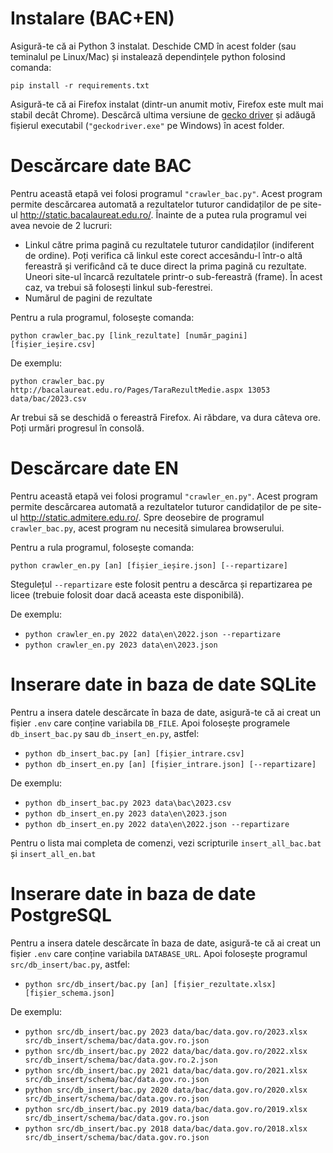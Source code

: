 # Instalare (BAC+EN)

Asigură-te că ai Python 3 instalat. Deschide CMD în acest folder (sau teminalul pe Linux/Mac) și instalează dependințele python folosind comanda:

`pip install -r requirements.txt`

Asigură-te că ai Firefox instalat (dintr-un anumit motiv, Firefox este mult mai stabil decât Chrome). Descărcă ultima versiune de [gecko driver](https://github.com/mozilla/geckodriver/releases) și adăugă fișierul executabil (`"geckodriver.exe"` pe Windows) în acest folder.

# Descărcare date BAC

Pentru această etapă vei folosi programul `"crawler_bac.py"`. Acest program permite descărcarea automată a rezultatelor tuturor candidaților de pe site-ul http://static.bacalaureat.edu.ro/. Înainte de a putea rula programul vei avea nevoie de 2 lucruri:

- Linkul către prima pagină cu rezultatele tuturor candidaților (indiferent de ordine). Poți verifica că linkul este corect accesându-l într-o altă fereastră și verificând că te duce direct la prima pagină cu rezultate. Uneori site-ul încarcă rezultatele printr-o sub-fereastră (frame). În acest caz, va trebui să folosești linkul sub-ferestrei.
- Numărul de pagini de rezultate

Pentru a rula programul, folosește comanda:

`python crawler_bac.py [link_rezultate] [număr_pagini] [fișier_ieșire.csv]`

De exemplu:

`python crawler_bac.py http://bacalaureat.edu.ro/Pages/TaraRezultMedie.aspx 13053 data/bac/2023.csv`

Ar trebui să se deschidă o fereastră Firefox. Ai răbdare, va dura câteva ore. Poți urmări progresul în consolă.

# Descărcare date EN

Pentru această etapă vei folosi programul `"crawler_en.py"`. Acest program permite descărcarea automată a rezultatelor tuturor candidaților de pe site-ul http://static.admitere.edu.ro/. Spre deosebire de programul `crawler_bac.py`, acest program nu necesită simularea browserului.

Pentru a rula programul, folosește comanda:

`python crawler_en.py [an] [fișier_ieșire.json] [--repartizare]`

Stegulețul `--repartizare` este folosit pentru a descărca și repartizarea pe licee (trebuie folosit doar dacă aceasta este disponibilă).

De exemplu:

- `python crawler_en.py 2022 data\en\2022.json --repartizare`
- `python crawler_en.py 2023 data\en\2023.json`

# Inserare date in baza de date SQLite

Pentru a insera datele descărcate în baza de date, asigură-te că ai creat un fișier `.env` care conține variabila `DB_FILE`. Apoi folosește programele `db_insert_bac.py` sau `db_insert_en.py`, astfel:

- `python db_insert_bac.py [an] [fișier_intrare.csv]`
- `python db_insert_en.py [an] [fișier_intrare.json] [--repartizare]`

De exemplu:

- `python db_insert_bac.py 2023 data\bac\2023.csv`
- `python db_insert_en.py 2023 data\en\2023.json`
- `python db_insert_en.py 2022 data\en\2022.json --repartizare`

Pentru o lista mai completa de comenzi, vezi scripturile `insert_all_bac.bat` și `insert_all_en.bat`

# Inserare date in baza de date PostgreSQL

Pentru a insera datele descărcate în baza de date, asigură-te că ai creat un fișier `.env` care conține variabila `DATABASE_URL`. Apoi folosește programul `src/db_insert/bac.py`, astfel:

- `python src/db_insert/bac.py [an] [fișier_rezultate.xlsx] [fișier_schema.json]`

De exemplu:

- `python src/db_insert/bac.py 2023 data/bac/data.gov.ro/2023.xlsx src/db_insert/schema/bac/data.gov.ro.json`
- `python src/db_insert/bac.py 2022 data/bac/data.gov.ro/2022.xlsx src/db_insert/schema/bac/data.gov.ro.2.json`
- `python src/db_insert/bac.py 2021 data/bac/data.gov.ro/2021.xlsx src/db_insert/schema/bac/data.gov.ro.json`
- `python src/db_insert/bac.py 2020 data/bac/data.gov.ro/2020.xlsx src/db_insert/schema/bac/data.gov.ro.json`
- `python src/db_insert/bac.py 2019 data/bac/data.gov.ro/2019.xlsx src/db_insert/schema/bac/data.gov.ro.json`
- `python src/db_insert/bac.py 2018 data/bac/data.gov.ro/2018.xlsx src/db_insert/schema/bac/data.gov.ro.json`
